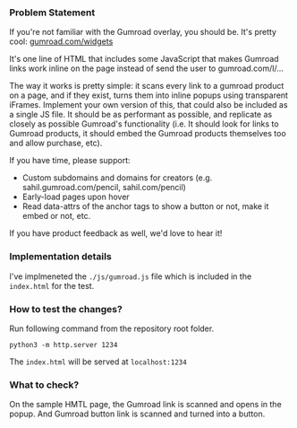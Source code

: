 ### **Problem Statement**

If you're not familiar with the Gumroad overlay, you should be. It's pretty cool: [gumroad.com/widgets](http://gumroad.com/widgets)

It's one line of HTML that includes some JavaScript that makes Gumroad links work inline on the page instead of send the user to gumroad.com/l/...

The way it works is pretty simple: it scans every link to a gumroad product on a page, and if they exist, turns them into inline popups using transparent iFrames. Implement your own version of this, that could also be included as a single JS file. It should be as performant as possible, and replicate as closely as possible Gumroad's functionality (i.e. It should look for links to Gumroad products, it should embed the Gumroad products themselves too and allow purchase, etc).

If you have time, please support:

- Custom subdomains and domains for creators (e.g. sahil.gumroad.com/pencil, sahil.com/pencil)
- Early-load pages upon hover
- Read data-attrs of the anchor tags to show a button or not, make it embed or not, etc.

If you have product feedback as well, we'd love to hear it!

### Implementation details

I've implmeneted the `./js/gumroad.js` file which is included in the `index.html` for the test.

### How to test the changes?

Run following command from the repository root folder.

```
python3 -m http.server 1234
```

The `index.html` will be served at `localhost:1234`

### What to check?

On the sample HMTL page, the Gumroad link is scanned and opens in the popup. And Gumroad button link is scanned and turned into a button.
